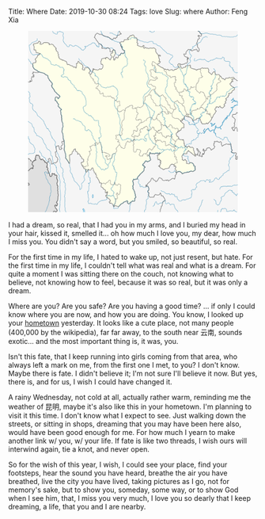 Title: Where
Date: 2019-10-30 08:24
Tags: love
Slug: where
Author: Feng Xia

<figure class="col s12">
  <img src="images/huili.png"/>
</figure>

I had a dream, so real, that I had you in my arms, and I buried my
head in your hair, kissed it, smelled it... oh how much I love you, my
dear, how much I miss you. You didn't say a word, but you smiled, so
beautiful, so real.

For the first time in my life, I hated to wake up, not just resent,
but hate. For the first time in my life, I couldn't tell what was real
and what is a dream. For quite  a moment I was sitting there on the
couch, not knowing what to believe, not knowing how to feel, because
it was so real, but it was only a dream.

Where are you? Are you safe? Are you having a good time? ... if only I
could know where you are now, and how you are doing. You know, I
looked up your [hometown][1] yesterday. It looks like a cute place,
not many people (400,000 by the wikipedia), far far away, to the south
near 云南, sounds exotic... and the most important thing is, it was,
you.

Isn't this fate, that I keep running into girls coming from that area,
who always left a mark on me, from the first one I met, to you? I
don't know. Maybe there is fate. I didn't believe it; I'm not sure
I'll believe it now. But yes, there is, and for us, I wish I could
have changed it.

A rainy Wednesday, not cold at all, actually rather warm, reminding me
the weather of 昆明, maybe it's also like this in your hometown. I'm
planning to visit it this time. I don't know what I expect to
see. Just walking down the streets, or sitting in shops, dreaming that
you may have been here also, would have been good enough for me. For
how much I yearn to make another link w/ you, w/ your life. If fate is
like two threads, I wish ours will interwind again, tie a knot, and
never open. 

So for the wish of this year, I wish, I could see your place, find
your footsteps, hear the sound you have heard, breathe the air you
have breathed, live the city you have lived, taking pictures as I go,
not for memory's sake, but to show you, someday, some way, or to show
God when I see him, that, I miss you very much, I love you so dearly
that I keep dreaming, a life, that you and I are nearby.

[1]: https://en.wikipedia.org/wiki/Huili_County
